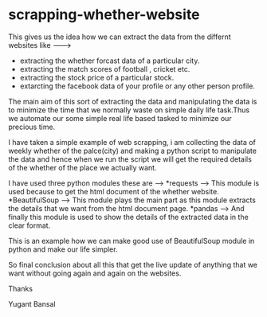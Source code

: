 # scrapping-whether-website

This gives us the idea how we can extract the data from the differnt websites like --->
  * extracting the whether forcast data of a particular city.
  * extracting the match scores of football , cricket etc.
  * extracting the stock price of a particular stock.
  * extarcting the facebook data of your profile or any other person profile.

The main aim of this sort of extracting the data and manipulating the data is to minimize the time that we normally waste on simple daily 
life task.Thus we automate our some simple real life based tasked to minimize our precious time.

I have taken a simple example of web scrapping, i am collecting the data of weekly whether of the palce(city) and making a python script
to manipulate the data and hence when we run the script we will get the required details of the whether of the place we actually want.

I have used three python modules these are -->
  *requests --> This module is used because to get the html document of the whether website.
  *BeautifulSoup --> This module plays the main part as this module extracts the details that we want from the html document page.
  *pandas --> And finally this module is used to show the details of the extracted data in the clear format.
  
This is an example how we can make good use of BeautifulSoup module in python and make our life simpler.

So final conclusion about all this that get the live update of anything that we want without going again and again on the websites.

Thanks

Yugant Bansal
